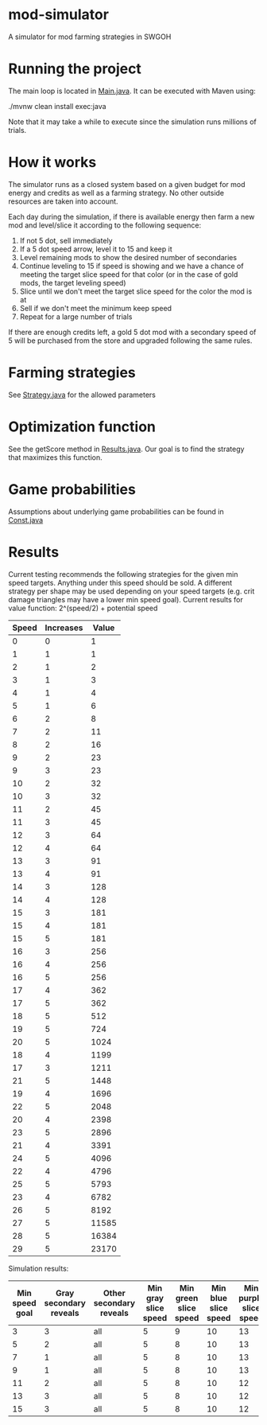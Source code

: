 # mod-simulator
A simulator for mod farming strategies in SWGOH

# Running the project
The main loop is located in [Main.java](src/main/java/lazeb/swgoh/mods/simulator/Main.java). It can be executed with Maven using:

./mvnw clean install exec:java

Note that it may take a while to execute since the simulation runs millions of trials.

# How it works
The simulator runs as a closed system based on a given budget for mod energy and credits as well as a farming strategy. 
No other outside resources are taken into account.

Each day during the simulation, if there is available energy then farm a new mod and level/slice it according to the following sequence:
1. If not 5 dot, sell immediately
2. If a 5 dot speed arrow, level it to 15 and keep it
3. Level remaining mods to show the desired number of secondaries
4. Continue leveling to 15 if speed is showing and we have a chance of meeting the target slice speed for that color
   (or in the case of gold mods, the target leveling speed)
5. Slice until we don't meet the target slice speed for the color the mod is at
6. Sell if we don't meet the minimum keep speed
7. Repeat for a large number of trials

If there are enough credits left, a gold 5 dot mod with a secondary speed of 5 will be purchased from the store and upgraded following the same rules.  

# Farming strategies
See [Strategy.java](src/main/java/lazeb/swgoh/mods/simulator/Strategy.java) for the allowed parameters

# Optimization function
See the getScore method in [Results.java](src/main/java/lazeb/swgoh/mods/simulator/Results.java). Our goal is to find the strategy that maximizes this function.

# Game probabilities
Assumptions about underlying game probabilities can be found in [Const.java](src/main/java/lazeb/swgoh/mods/simulator/Const.java)

# Results
Current testing recommends the following strategies for the given min speed targets. Anything under this speed should be sold. A different
strategy per shape may be used depending on your speed targets (e.g. crit damage triangles may have a lower min speed goal). 
Current results for value function: 2^(speed/2) + potential speed

| Speed | Increases |    Value    |
| ----- | --------- | ----------- |
|   0   |     0     |        1    |
|   1   |     1     |        1    |
|   2   |     1     |        2    |
|   3   |     1     |        3    |
|   4   |     1     |        4    |
|   5   |     1     |        6    |
|   6   |     2     |        8    |
|   7   |     2     |       11    |
|   8   |     2     |       16    |
|   9   |     2     |       23    |
|   9   |     3     |       23    |
|  10   |     2     |       32    |
|  10   |     3     |       32    |
|  11   |     2     |       45    |
|  11   |     3     |       45    |
|  12   |     3     |       64    |
|  12   |     4     |       64    |
|  13   |     3     |       91    |
|  13   |     4     |       91    |
|  14   |     3     |      128    |
|  14   |     4     |      128    |
|  15   |     3     |      181    |
|  15   |     4     |      181    |
|  15   |     5     |      181    |
|  16   |     3     |      256    |
|  16   |     4     |      256    |
|  16   |     5     |      256    |
|  17   |     4     |      362    |
|  17   |     5     |      362    |
|  18   |     5     |      512    |
|  19   |     5     |      724    |
|  20   |     5     |     1024    |
|  18   |     4     |     1199    |
|  17   |     3     |     1211    |
|  21   |     5     |     1448    |
|  19   |     4     |     1696    |
|  22   |     5     |     2048    |
|  20   |     4     |     2398    |
|  23   |     5     |     2896    |
|  21   |     4     |     3391    |
|  24   |     5     |     4096    |
|  22   |     4     |     4796    |
|  25   |     5     |     5793    |
|  23   |     4     |     6782    |
|  26   |     5     |     8192    |
|  27   |     5     |    11585    |
|  28   |     5     |    16384    |
|  29   |     5     |    23170    |


Simulation results:

| Min speed goal | Gray secondary reveals | Other secondary reveals | Min gray slice speed | Min green slice speed | Min blue slice speed | Min purple slice speed |
| -------------- | ---------------------- | ----------------------- | -------------------- | --------------------- | -------------------- | ---------------------- |
|  3             |  3                     | all                     |  5                   |  9                    | 10                   | 13                     |
|  5             |  2                     | all                     |  5                   |  8                    | 10                   | 13                     |
|  7             |  1                     | all                     |  5                   |  8                    | 10                   | 13                     |
|  9             |  1                     | all                     |  5                   |  8                    | 10                   | 13                     |
| 11             |  2                     | all                     |  5                   |  8                    | 10                   | 12                     |
| 13             |  3                     | all                     |  5                   |  8                    | 10                   | 12                     |
| 15             |  3                     | all                     |  5                   |  8                    | 10                   | 12                     |